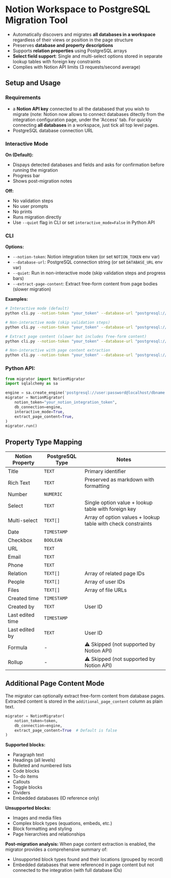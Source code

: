 # Notion Workspace to PostgreSQL Migration Tool

- Automatically discovers and migrates **all databases in a workspace** regardless of their views or position in the page structure
- Preserves **database and property descriptions**
- Supports **relation properties** using PostgreSQL arrays
- **Select field support**: Single and multi-select options stored in separate lookup tables with foreign key constraints
- Complies with Notion API limits (3 requests/second average)

## Setup and Usage

### Requirements
- a **Notion API key** connected to all the databased that you wish to migrate (note: Notion now allows to connect databases ditectly from the integration configuration page, under the 'Access' tab. For quickly connecting **all databases** in a workspace, just tick all top level pages.
- PostgreSQL database connection URL

### Interactive Mode
**On (Default):**
- Dispays detected databases and fields and asks for confirmation before running the migration
- Progress bar
- Shows post-migration notes

**Off:**
- No validation steps
- No user prompts
- No prints
- Runs migration directly
- Use `--quiet` flag in CLI or set `interactive_mode=False` in Python API

### CLI
**Options:**
- `--notion-token`: Notion integration token (or set `NOTION_TOKEN` env var)
- `--database-url`: PostgreSQL connection string (or set `DATABASE_URL` env var)
- `--quiet`: Run in non-interactive mode (skip validation steps and progress bars)
- `--extract-page-content`: Extract free-form content from page bodies (slower migration)

**Examples:**
```bash
# Interactive mode (default)
python cli.py --notion-token "your_token" --database-url "postgresql://..."

# Non-interactive mode (skip validation steps)
python cli.py --notion-token "your_token" --database-url "postgresql://..." --quiet

# Extract page content (slower but includes free-form content)
python cli.py --notion-token "your_token" --database-url "postgresql://..." --extract-page-content

# Non-interactive with page content extraction
python cli.py --notion-token "your_token" --database-url "postgresql://..." --quiet --extract-page-content
```

### Python API:
```python
from migrator import NotionMigrator
import sqlalchemy as sa

engine = sa.create_engine('postgresql://user:password@localhost/dbname')
migrator = NotionMigrator(
    notion_token="your_notion_integration_token",
    db_connection=engine,
    interactive_mode=True,
    extract_page_content=True,
)
migrator.run()
```

## Property Type Mapping

| Notion Property | PostgreSQL Type | Notes |
|----------------|-----------------|-------|
| Title | `TEXT` | Primary identifier |
| Rich Text | `TEXT` | Preserved as markdown with formatting |
| Number | `NUMERIC` | |
| Select | `TEXT` | Single option value + lookup table with foreign key |
| Multi-select | `TEXT[]` | Array of option values + lookup table with check constraints |
| Date | `TIMESTAMP` | |
| Checkbox | `BOOLEAN` | |
| URL | `TEXT` | |
| Email | `TEXT` | |
| Phone | `TEXT` | |
| Relation | `TEXT[]` | Array of related page IDs |
| People | `TEXT[]` | Array of user IDs |
| Files | `TEXT[]` | Array of file URLs |
| Created time | `TIMESTAMP` | |
| Created by | `TEXT` | User ID |
| Last edited time | `TIMESTAMP` | |
| Last edited by | `TEXT` | User ID |
| Formula | - | ⚠️ Skipped (not supported by Notion API) |
| Rollup | - | ⚠️ Skipped (not supported by Notion API) |

## Additional Page Content Mode

The migrator can optionally extract free-form content from database pages. Extracted content is stored in the `additional_page_content` column as plain text.

```python
migrator = NotionMigrator(
    notion_token=token,
    db_connection=engine,
    extract_page_content=True  # Default is false
)
```

**Supported blocks:**
- Paragraph text
- Headings (all levels)
- Bulleted and numbered lists
- Code blocks
- To-do items
- Callouts
- Toggle blocks
- Dividers
- Embedded databases (ID reference only)

**Unsupported blocks:**
- Images and media files
- Complex block types (equations, embeds, etc.)
- Block formatting and styling
- Page hierarchies and relationships

**Post-migration analysis:**
When page content extraction is enabled, the migrator provides a comprehensive summary of:
- Unsupported block types found and their locations (grouped by record)
- Embedded databases that were referenced in page content but not connected to the integration (with full database IDs)

